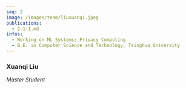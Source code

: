 ```yaml
---
seq: 2
image: /images/team/liuxuanqi.jpeg
publications:
  - 2-1-1.md
infos:
  - Working on ML Systems; Privacy Computing
  - B.E. in Computer Science and Technology, Tsinghua University
---
```


### Xuanqi Liu
<p><i>Master Student</i></p>



